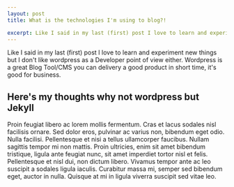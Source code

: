 ```yaml
---
layout: post
title: What is the technologies I'm using to blog?!

excerpt: Like I said in my last (first) post I love to learn and experiment new things but I don't like wordpress as a Developer point of view either.
---
```


Like I said in my last (first) post I love to learn and experiment new things but I don't like wordpress as a Developer point of view either.
Wordpress is a great Blog Tool/CMS you can delivery a good product in short time, it's good for business.

## Here's my thoughts why not wordpress but Jekyll

Proin feugiat libero ac lorem mollis fermentum. Cras et lacus sodales nisl facilisis ornare. Sed dolor eros, pulvinar ac varius non, bibendum eget odio. Nulla facilisi. Pellentesque et nisi a tellus ullamcorper faucibus. Nullam sagittis tempor mi non mattis. Proin ultricies, enim sit amet bibendum tristique, ligula ante feugiat nunc, sit amet imperdiet tortor nisl et felis. Pellentesque et nisl dui, non dictum libero. Vivamus tempor ante ac leo suscipit a sodales ligula iaculis. Curabitur massa mi, semper sed bibendum eget, auctor in nulla. Quisque at mi in ligula viverra suscipit sed vitae leo. 
